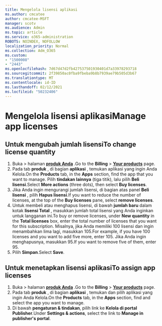 ```yaml
---
title: Mengelola lisensi aplikasi
ms.author: cmcatee
author: cmcatee-MSFT
manager: scotv
ms.audience: Admin
ms.topic: article
ms.service: o365-administration
ROBOTS: NOINDEX, NOFOLLOW
localization_priority: Normal
ms.collection: Adm_O365
ms.custom:
- "1500008"
- "2443"
ms.openlocfilehash: 7d67d47d2fb427537501930401d7a33978293718
ms.sourcegitcommit: 2f39850ac0fba9fbeba9b8b7939ae79b505d3b67
ms.translationtype: MT
ms.contentlocale: id-ID
ms.lasthandoff: 02/12/2021
ms.locfileid: "50232406"
---
```

# <a name="manage-app-licenses"></a><span data-ttu-id="4adf9-102">Mengelola lisensi aplikasi</span><span class="sxs-lookup"><span data-stu-id="4adf9-102">Manage app licenses</span></span>

## <a name="to-change-license-quantity"></a><span data-ttu-id="4adf9-103">Untuk mengubah jumlah lisensi</span><span class="sxs-lookup"><span data-stu-id="4adf9-103">To change license quantity</span></span>

1. <span data-ttu-id="4adf9-104">Buka   >  halaman **[produk Anda](https://go.microsoft.com/fwlink/p/?linkid=842054)** .</span><span class="sxs-lookup"><span data-stu-id="4adf9-104">Go to the **Billing** > **[Your products](https://go.microsoft.com/fwlink/p/?linkid=842054)** page.</span></span>
2. <span data-ttu-id="4adf9-105">Pada tab **produk** , di bagian **aplikasi** , temukan aplikasi yang ingin Anda Kelola.</span><span class="sxs-lookup"><span data-stu-id="4adf9-105">On the **Products** tab, in the **Apps** section, find the app that you want to manage.</span></span> <span data-ttu-id="4adf9-106">Pilih **tindakan lainnya** (tiga titik), lalu pilih **Beli lisensi**.</span><span class="sxs-lookup"><span data-stu-id="4adf9-106">Select **More actions** (three dots), then select **Buy licenses**.</span></span>
3. <span data-ttu-id="4adf9-107">Jika Anda ingin mengurangi jumlah lisensi, di bagian atas panel **Beli lisensi** , pilih **Hapus lisensi**.</span><span class="sxs-lookup"><span data-stu-id="4adf9-107">If you want to reduce the number of licenses, at the top of the **Buy licenses** pane, select **remove licenses**.</span></span>
4. <span data-ttu-id="4adf9-108">Untuk membeli atau menghapus lisensi, di bawah **jumlah baru** dalam kotak **lisensi Total** , masukkan jumlah total lisensi yang Anda inginkan untuk langganan ini.</span><span class="sxs-lookup"><span data-stu-id="4adf9-108">To buy or remove licenses, under **New quantity** in the **Total licenses** box, enter the total number of licenses that you want for this subscription.</span></span> <span data-ttu-id="4adf9-109">Misalnya, jika Anda memiliki 100 lisensi dan ingin menambahkan lima lagi, masukkan 105.</span><span class="sxs-lookup"><span data-stu-id="4adf9-109">For example, if you have 100 licenses and you want to add five more, enter 105.</span></span> <span data-ttu-id="4adf9-110">Jika Anda ingin menghapusnya, masukkan 95.</span><span class="sxs-lookup"><span data-stu-id="4adf9-110">If you want to remove five of them, enter 95.</span></span>
5. <span data-ttu-id="4adf9-111">Pilih **Simpan**.</span><span class="sxs-lookup"><span data-stu-id="4adf9-111">Select **Save**.</span></span>

## <a name="to-assign-app-licenses"></a><span data-ttu-id="4adf9-112">Untuk menetapkan lisensi aplikasi</span><span class="sxs-lookup"><span data-stu-id="4adf9-112">To assign app licenses</span></span>

1. <span data-ttu-id="4adf9-113">Buka   >  halaman **[produk Anda](https://go.microsoft.com/fwlink/p/?linkid=842054)** .</span><span class="sxs-lookup"><span data-stu-id="4adf9-113">Go to the **Billing** > **[Your products](https://go.microsoft.com/fwlink/p/?linkid=842054)** page.</span></span>
2. <span data-ttu-id="4adf9-114">Pada tab **produk** , di bagian **aplikasi** , temukan dan pilih aplikasi yang ingin Anda Kelola.</span><span class="sxs-lookup"><span data-stu-id="4adf9-114">On the **Products** tab, in the **Apps** section, find and select the app you want to manage.</span></span>
3. <span data-ttu-id="4adf9-115">Di bawah **pengaturan & tindakan**, pilih link ke **Kelola di portal Publisher**.</span><span class="sxs-lookup"><span data-stu-id="4adf9-115">Under **Settings & actions**, select the link to **Manage in publisher's portal**.</span></span>